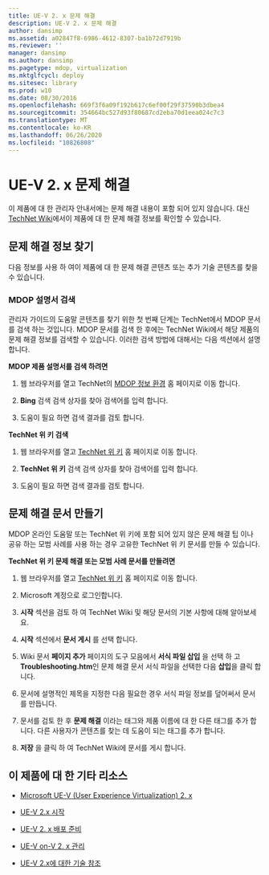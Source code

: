 ```yaml
---
title: UE-V 2. x 문제 해결
description: UE-V 2. x 문제 해결
author: dansimp
ms.assetid: a02847f8-6986-4612-8307-ba1b72d7919b
ms.reviewer: ''
manager: dansimp
ms.author: dansimp
ms.pagetype: mdop, virtualization
ms.mktglfcycl: deploy
ms.sitesec: library
ms.prod: w10
ms.date: 08/30/2016
ms.openlocfilehash: 669f3f6a09f192b617c6ef00f29f37590b3dbea4
ms.sourcegitcommit: 354664bc527d93f80687cd2eba70d1eea024c7c3
ms.translationtype: MT
ms.contentlocale: ko-KR
ms.lasthandoff: 06/26/2020
ms.locfileid: "10826808"
---
```

# UE-V 2. x 문제 해결


이 제품에 대 한 관리자 안내서에는 문제 해결 내용이 포함 되어 있지 않습니다. 대신 [TechNet Wiki](https://go.microsoft.com/fwlink/p/?LinkId=224905)에서이 제품에 대 한 문제 해결 정보를 확인할 수 있습니다.

## 문제 해결 정보 찾기


다음 정보를 사용 하 여이 제품에 대 한 문제 해결 콘텐츠 또는 추가 기술 콘텐츠를 찾을 수 있습니다.

### MDOP 설명서 검색

관리자 가이드의 도움말 콘텐츠를 찾기 위한 첫 번째 단계는 TechNet에서 MDOP 문서를 검색 하는 것입니다. MDOP 문서를 검색 한 후에는 TechNet Wiki에서 해당 제품의 문제 해결 정보를 검색할 수 있습니다. 이러한 검색 방법에 대해서는 다음 섹션에서 설명 합니다.

**MDOP 제품 설명서를 검색 하려면**

1.  웹 브라우저를 열고 TechNet의 [MDOP 정보 환경](https://go.microsoft.com/fwlink/p/?LinkId=236032) 홈 페이지로 이동 합니다.

2.  **Bing** 검색 검색 상자를 찾아 검색어를 입력 합니다.

3.  도움이 필요 하면 검색 결과를 검토 합니다.

**TechNet 위 키 검색**

1.  웹 브라우저를 열고 [TechNet 위 키](https://go.microsoft.com/fwlink/p/?LinkId=224905) 홈 페이지로 이동 합니다.

2.  **TechNet 위 키** 검색 검색 상자를 찾아 검색어를 입력 합니다.

3.  도움이 필요 하면 검색 결과를 검토 합니다.

## 문제 해결 문서 만들기


MDOP 온라인 도움말 또는 TechNet 위 키에 포함 되어 있지 않은 문제 해결 팁 이나 공유 하는 모범 사례를 사용 하는 경우 고유한 TechNet 위 키 문서를 만들 수 있습니다.

**TechNet 위 키 문제 해결 또는 모범 사례 문서를 만들려면**

1.  웹 브라우저를 열고 [TechNet 위 키](https://go.microsoft.com/fwlink/p/?LinkId=224905) 홈 페이지로 이동 합니다.

2.  Microsoft 계정으로 로그인합니다.

3.  **시작** 섹션을 검토 하 여 TechNet Wiki 및 해당 문서의 기본 사항에 대해 알아보세요.

4.  **시작** 섹션에서 **문서 게시** 를 선택 합니다.

5.  Wiki 문서 **페이지 추가** 페이지의 도구 모음에서 **서식 파일 삽입** 을 선택 하 고 **Troubleshooting.htm**인 문제 해결 문서 서식 파일을 선택한 다음 **삽입**을 클릭 합니다.

6.  문서에 설명적인 제목을 지정한 다음 필요한 경우 서식 파일 정보를 덮어써서 문서를 만듭니다.

7.  문서를 검토 한 후 **문제 해결** 이라는 태그와 제품 이름에 대 한 다른 태그를 추가 합니다. 다른 사용자가 콘텐츠를 찾는 데 도움이 되는 태그를 추가 합니다.

8.  **저장** 을 클릭 하 여 TechNet Wiki에 문서를 게시 합니다.

## 이 제품에 대 한 기타 리소스


-   [Microsoft UE-V (User Experience Virtualization) 2. x](index.md)

-   [UE-V 2.x 시작](get-started-with-ue-v-2x-new-uevv2.md)

-   [UE-V 2. x 배포 준비](prepare-a-ue-v-2x-deployment-new-uevv2.md)

-   [UE-V on-V 2. x 관리](administering-ue-v-2x-new-uevv2.md)

-   [UE-V 2.x에 대한 기술 참조](technical-reference-for-ue-v-2x-both-uevv2.md)






 

 





